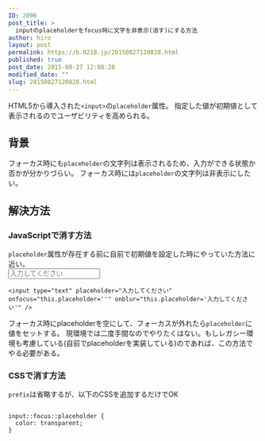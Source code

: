 ```yaml
---
ID: 2096
post_title: >
  inputのplaceholderをfocus時に文字を非表示(消す)にする方法
author: hiro
layout: post
permalink: https://b.0218.jp/20150827120828.html
published: true
post_date: 2015-08-27 12:08:28
modified_date: ""
slug: 20150827120828.html
---
```

HTML5から導入された<code>&lt;input&gt;</code>の<code>placeholder</code>属性。
指定した値が初期値として表示されるのでユーザビリティを高められる。

<h2>背景</h2>
フォーカス時にも<code>placeholder</code>の文字列は表示されるため、入力ができる状態か否かが分かりづらい。
フォーカス時には<code>placeholder</code>の文字列は非表示にしたい。

<h2>解決方法</h2>
<h3>JavaScriptで消す方法</h3>
<code>placeholder</code>属性が存在する前に自前で初期値を設定した時にやっていた方法に近い。

<div class="sandbox"><input type="text" class="form-control" placeholder="入力してください" onfocus="this.placeholder=''" onblur="this.placeholder='入力してください'" /></div>
<pre><code class="language-markup">&lt;input type="text" placeholder="入力してください" onfocus="this.placeholder=''" onblur="this.placeholder='入力してください'" /&gt;</code></pre>

フォーカス時にplaceholderを空にして、フォーカスが外れたら<code>placeholder</code>に値をセットする。
現環境では二度手間なのでやりたくはない。もしレガシー環境も考慮している(自前でplaceholderを実装している)のであれば、この方法でやる必要がある。

<h3>CSSで消す方法</h3>
<code>prefix</code>は省略するが、以下のCSSを追加するだけでOK

<pre><code class="language-css">
input::focus::placeholder {
  color: transparent;
}</code></pre>